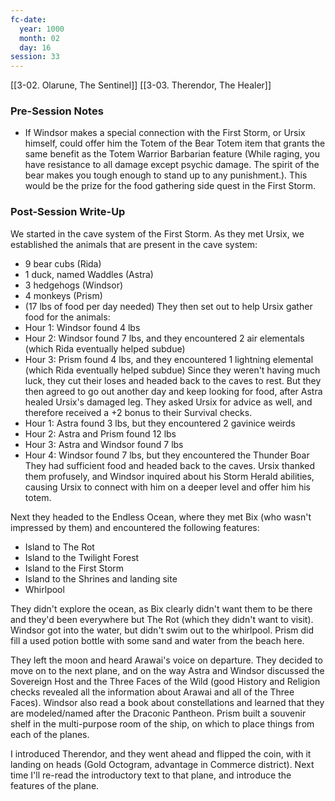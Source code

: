 ```yaml
---
fc-date:
  year: 1000
  month: 02
  day: 16
session: 33
---
```

[[3-02. Olarune, The Sentinel]] [[3-03. Therendor, The Healer]]

### Pre-Session Notes

* If Windsor makes a special connection with the First Storm, or Ursix himself, could offer him the Totem of the Bear Totem item that grants the same benefit as the Totem Warrior Barbarian feature (While raging, you have resistance to all damage except psychic damage. The spirit of the bear makes you tough enough to stand up to any punishment.). This would be the prize for the food gathering side quest in the First Storm.

### Post-Session Write-Up

We started in the cave system of the First Storm. As they met Ursix, we established the animals that are present in the cave system:
* 9 bear cubs (Rida)
* 1 duck, named Waddles (Astra)
* 3 hedgehogs (Windsor)
* 4 monkeys (Prism)
* (17 lbs of food per day needed)
They then set out to help Ursix gather food for the animals:
* Hour 1: Windsor found 4 lbs
* Hour 2: Windsor found 7 lbs, and they encountered 2 air elementals (which Rida eventually helped subdue)
* Hour 3: Prism found 4 lbs, and they encountered 1 lightning elemental (which Rida eventually helped subdue)
Since they weren't having much luck, they cut their loses and headed back to the caves to rest. But they then agreed to go out another day and keep looking for food, after Astra healed Ursix's damaged leg. They asked Ursix for advice as well, and therefore received a +2 bonus to their Survival checks.
* Hour 1: Astra found 3 lbs, but they encountered 2 gavinice weirds
* Hour 2: Astra and Prism found 12 lbs
* Hour 3: Astra and Windsor found 7 lbs
* Hour 4: Windsor found 7 lbs, but they encountered the Thunder Boar
They had sufficient food and headed back to the caves. Ursix thanked them profusely, and Windsor inquired about his Storm Herald abilities, causing Ursix to connect with him on a deeper level and offer him his totem.

Next they headed to the Endless Ocean, where they met Bix (who wasn't impressed by them) and encountered the following features:

* Island to The Rot
* Island to the Twilight Forest
* Island to the First Storm
* Island to the Shrines and landing site
* Whirlpool

They didn't explore the ocean, as Bix clearly didn't want them to be there and they'd been everywhere but The Rot (which they didn't want to visit). Windsor got into the water, but didn't swim out to the whirlpool. Prism did fill a used potion bottle with some sand and water from the beach here.

They left the moon and heard Arawai's voice on departure. They decided to move on to the next plane, and on the way Astra and Windsor discussed the Sovereign Host and the Three Faces of the Wild (good History and Religion checks revealed all the information about Arawai and all of the Three Faces). Windsor also read a book about constellations and learned that they are modeled/named after the Draconic Pantheon. Prism built a souvenir shelf in the multi-purpose room of the ship, on which to place things from each of the planes.

I introduced Therendor, and they went ahead and flipped the coin, with it landing on heads (Gold Octogram, advantage in Commerce district). Next time I'll re-read the introductory text to that plane, and introduce the features of the plane.
